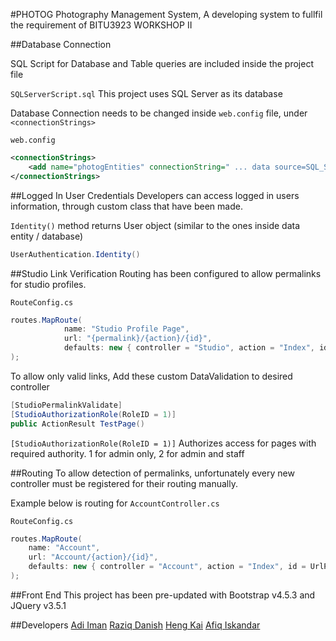 #PHOTOG
Photography Management System, A developing system to fullfil the requirement of BITU3923 WORKSHOP II

##Database Connection

SQL Script for Database and Table queries are included inside the project file

`SQLServerScript.sql`
This project uses SQL Server as its database

Database Connection needs to be changed inside `web.config` file, under `<connectionStrings>`

`web.config`
```xml
<connectionStrings>
    <add name="photogEntities" connectionString=" ... data source=SQL_SERVER_CONNECTION_STRING_HERE; ...." .../>
</connectionStrings>
```

##Logged In User Credentials
Developers can access logged in users information, through custom class that have been made.

`Identity()` method returns User object (similar to the ones inside data entity / database) 

```csharp
UserAuthentication.Identity()
```

##Studio Link Verification
Routing has been configured to allow permalinks for studio profiles.

`RouteConfig.cs`
```csharp
routes.MapRoute(
            name: "Studio Profile Page",
            url: "{permalink}/{action}/{id}",
            defaults: new { controller = "Studio", action = "Index", id = UrlParameter.Optional }
);
```

To allow only valid links, Add these custom DataValidation to desired controller
```csharp
[StudioPermalinkValidate]
[StudioAuthorizationRole(RoleID = 1)]
public ActionResult TestPage()
```

`[StudioAuthorizationRole(RoleID = 1)]` Authorizes access for pages with required authority. 1 for admin only, 2 for admin and staff

##Routing
To allow detection of permalinks, unfortunately every new controller must be registered for their routing manually.

Example below is routing for `AccountController.cs`

`RouteConfig.cs`
```csharp
routes.MapRoute(
    name: "Account",
    url: "Account/{action}/{id}",
    defaults: new { controller = "Account", action = "Index", id = UrlParameter.Optional }
);
```

##Front End
This project has been pre-updated with Bootstrap v4.5.3 and JQuery v3.5.1


##Developers
[Adi Iman](https://github.com/adimixx)
[Raziq Danish](https://github.com/ahmdraziq)
[Heng Kai](https://github.com/HengKai5191)
[Afiq Iskandar]()
